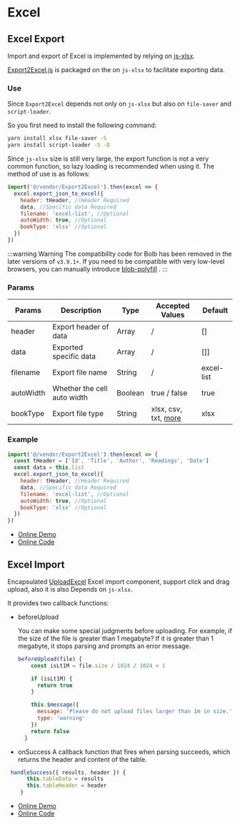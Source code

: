 # Excel

## Excel Export

Import and export of Excel is implemented by relying on [js-xlsx](https://github.com/SheetJS/js-xlsx).

[Export2Excel.js](https://github.com/tuandm/laravue/blob/master/resources/js/vendor/Export2Excel.js) is packaged on the on `js-xlsx` to facilitate exporting data.

### Use

Since `Export2Excel` depends not only on `js-xlsx` but also on `file-saver` and `script-loader`.

So you first need to install the following command:

```bash
yarn install xlsx file-saver -S
yarn install script-loader -S -D
```

Since `js-xlsx` size is still very large, the export function is not a very common function, so lazy loading is recommended when using it. The method of use is as follows:

```js
import('@/vendor/Export2Excel').then(excel => {
  excel.export_json_to_excel({
    header: tHeader, //Header Required
    data, //Specific data Required
    filename: 'excel-list', //Optional
    autoWidth: true, //Optional
    bookType: 'xlsx' //Optional
  })
})
```

:::warning Warning <Badge text="v3.9.1+"/>
The compatibility code for Bolb has been removed in the later versions of `v3.9.1+`. If you need to be compatible with very low-level browsers, you can manually introduce [blob-polyfill](https://www.npmjs.com/package/blob-polyfill) .
:::

### Params

| Params    | Description                 | Type    | Accepted Values                                                                     | Default    |
| --------- | --------------------------- | ------- | ----------------------------------------------------------------------------------- | ---------- |
| header    | Export header of data       | Array   | /                                                                                   | []         |
| data      | Exported specific data      | Array   | /                                                                                   | []]        |
| filename  | Export file name            | String  | /                                                                                   | excel-list |
| autoWidth | Whether the cell auto width | Boolean | true / false                                                                        | true       |
| bookType  | Export file type            | String  | xlsx, csv, txt, [more](https://github.com/SheetJS/js-xlsx#supported-output-formats) | xlsx       |

### Example

```js
import('@/vendor/Export2Excel').then(excel => {
  const tHeader = ['Id', 'Title', 'Author', 'Readings', 'Date']
  const data = this.list
  excel.export_json_to_excel({
    header: tHeader, //Header Required
    data, //Specific data Required
    filename: 'excel-list', //Optional
    autoWidth: true, //Optional
    bookType: 'xlsx' //Optional
  })
})
```

- [Online Demo](https://laravue.dev/#/excel/export-excel)
- [Online Code](https://github.com/tuandm/laravue/blob/master/resources/js/views/excel/exportExcel.vue)

## Excel Import

Encapsulated [UploadExcel](https://github.com/tuandm/laravue/blob/master/resources/js/components/UploadExcel/index.vue) Excel import component, support click and drag upload, also it is also Depends on `js-xlsx`.

It provides two callback functions:

- beforeUpload

  You can make some special judgments before uploading. For example, if the size of the file is greater than 1 megabyte? If it is greater than 1 megabyte, it stops parsing and prompts an error message.

  ```js
  beforeUpload(file) {
      const isLt1M = file.size / 1024 / 1024 < 1

      if (isLt1M) {
        return true
      }

      this.$message({
        message: 'Please do not upload files larger than 1m in size.',
        type: 'warning'
      })
      return false
    }
  ```

- onSuccess
  A callback function that fires when parsing succeeds, which returns the header and content of the table.

```js
 handleSuccess({ results, header }) {
      this.tableData = results
      this.tableHeader = header
    }
```

- [Online Demo](https://laravue.dev/#/excel/upload-excel)
- [Online Code](https://github.com/tuandm/laravue/blob/master/resources/js/views/excel/uploadExcel.vue)
